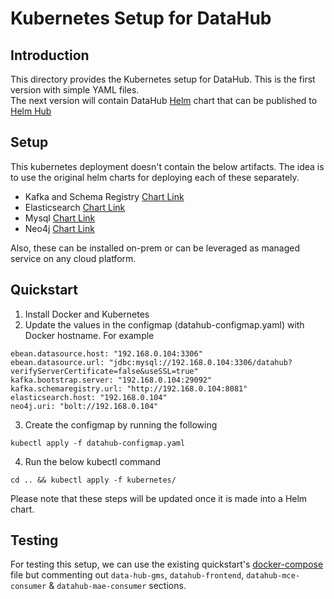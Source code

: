 # Kubernetes  Setup for DataHub

## Introduction
This directory provides the Kubernetes setup for DataHub.  This is the first version with simple YAML files.  
The next version will contain DataHub [Helm](https://helm.sh/) chart that can be published to [Helm Hub](https://hub.helm.sh/)

## Setup
This kubernetes deployment doesn't contain the below artifacts. The idea is to use the original helm charts for deploying each of these separately.   

* Kafka and Schema Registry [Chart Link](https://github.com/confluentinc/cp-helm-charts/tree/master/charts/cp-kafka)
* Elasticsearch [Chart Link](https://hub.helm.sh/charts/elastic/elasticsearch)
* Mysql [Chart Link](https://hub.helm.sh/charts/stable/mysql)
* Neo4j [Chart Link](https://hub.helm.sh/charts/stable/neo4j)

Also, these can be installed on-prem or can be leveraged as managed service on any cloud platform.

## Quickstart
1. Install Docker and Kubernetes
2. Update the values in the configmap (datahub-configmap.yaml) with Docker hostname.  For example
```
ebean.datasource.host: "192.168.0.104:3306"
ebean.datasource.url: "jdbc:mysql://192.168.0.104:3306/datahub?verifyServerCertificate=false&useSSL=true"
kafka.bootstrap.server: "192.168.0.104:29092"
kafka.schemaregistry.url: "http://192.168.0.104:8081"
elasticsearch.host: "192.168.0.104"
neo4j.uri: "bolt://192.168.0.104"
```
3. Create the configmap by running the following 
```
kubectl apply -f datahub-configmap.yaml
```
4. Run the below kubectl command
```
cd .. && kubectl apply -f kubernetes/
```  
Please note that these steps will be updated once it is made into a Helm chart.


## Testing
For testing this setup, we can use the existing quickstart's [docker-compose](https://github.com/linkedin/datahub/blob/master/docker/quickstart/docker-compose.yml) file but commenting out `data-hub-gms`, `datahub-frontend`, `datahub-mce-consumer` & `datahub-mae-consumer` sections.

